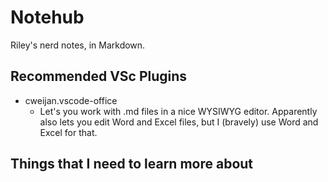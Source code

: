 # Notehub

Riley's nerd notes, in Markdown.

## Recommended VSc Plugins

- cweijan.vscode-office
  - Let's you work with .md files in a nice WYSIWYG editor. Apparently also lets you edit Word and Excel files, but I (bravely) use Word and Excel for that.

## Things that I need to learn more about
